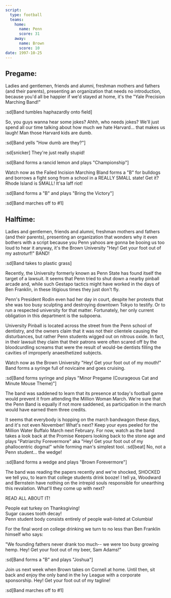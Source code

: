 ```yaml
---
script:
  type: football
  teams:
    home:
      name: Penn
      score: 31
    away:
      name: Brown
      score: 10
date: 1997-10-25
---
```


## Pregame:

Ladies and gentlemen, friends and alumni, freshman mothers and fathers (and their parents), presenting an organization that needs no introduction, because you'd all be happier if we'd stayed at home, it's the "Yale Precision Marching Band!"

:sd[Band tumbles haphazardly onto field]

So, you guys wanna hear some jokes? Ahhh, who needs jokes? We'll just spend all our time talking about how much we hate Harvard... that makes us laugh! Man those Harvard kids are dumb.

:sd[Band yells "How dumb are they?"]

:sd[snicker] They're just really stupid!

:sd[Band forms a rancid lemon and plays "Championship"]

Watch now as the Failed Incision Marching Bland forms a "B" for bulldogs and borrows a fight song from a school in a REALLY SMALL state! Get it? Rhode Island is SMALL! It'sa laff riot!

:sd[Band forms a "B" and plays "Bring the Victory"]

:sd[Band marches off to #1]

## Halftime:

Ladies and gentlemen, friends and alumni, freshman mothers and fathers (and their parents), presenting an organization that wonders why it even bothers with a script because you Penn yahoos are gonna be booing us too loud to hear it anyway, it's the Brown University "Hey! Get your foot out of my astroturf!" BAND!

:sd[Band takes to plastic grass]

Recently, the University formerly known as Penn State has found itself the target of a lawsuit. It seems that Penn tried to shut down a nearby pinball arcade and, while such Gestapo tactics might have worked in the days of Ben Franklin, in these litigious times they just don't fly.

Penn's President Rodin even had her day in court, despite her protests that she was too busy sculpting and destroying downtown Tokyo to testify. Or to run a respected university for that matter. Fortunately, her only current obligation in this department is the subpoena.

University Pinball is located across the street from the Penn school of dentistry, and the owners claim that it was not their clientele causing the disturbances, but rather Penn students wigged out on nitrous oxide. In fact, in their lawsuit they claim that their patrons were often scared off by the bloodcurdling screams that were the result of would-be dentists filling the cavities of improperly anaesthetized subjects.

Watch now as the Brown University "Hey! Get your foot out of my mouth!" Band forms a syringe full of novicaine and goes cruising.

:sd[Band forms syringe and plays "Minor Pregame (Courageous Cat and Minute Mouse Theme)"]

The band was saddened to learn that its presence at today's football game would prevent it from attending the Million Woman March. We're sure that the Penn Band is equally if not more saddened, as participation in the march would have earned them three credits.

It seems that everybody is hopping on the march bandwagon these days, and it's not even November! What's next? Keep your eyes peeled for the Million Water Buffalo March next February. For now, watch as the band takes a look back at the Promise Keepers looking back to the stone age and plays "Patriarchy Forevermore" aka "Hey! Get your foot out of my phallocentric dogma!" while forming man's simplest tool. :sd[beat] No, not a Penn student... the wedge!

:sd[Band forms a wedge and plays "Brown Forevermore"]

The band was reading the papers recently and we're shocked, SHOCKED we tell you, to learn that college students drink booze! I tell ya, Woodward and Bernstein have nothing on the intrepid souls responsible for unearthing this revalation. What'll they come up with next?

READ ALL ABOUT IT!

People eat turkey on Thanksgiving! <br> Sugar causes tooth decay! <br> Penn student body consists entirely of people wait-listed at Columbia!

For the final word on college drinking we turn to no less than Ben Franklin himself who says:

"We founding fathers never drank too much-- we were too busy growing hemp. Hey! Get your foot out of my beer, Sam Adams!"

:sd[Band forms a "B" and plays "Joshua"]

Join us next week when Brown takes on Cornell at home. Until then, sit back and enjoy the only band in the Ivy League with a corporate sponsorship. Hey! Get your foot out of my tagline!

:sd[Band marches off to #1]
